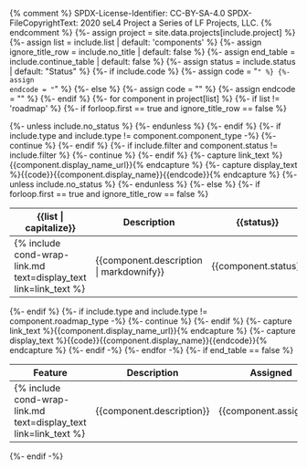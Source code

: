 {% comment %}
SPDX-License-Identifier: CC-BY-SA-4.0
SPDX-FileCopyrightText: 2020 seL4 Project a Series of LF Projects, LLC.
{% endcomment %}
{%- assign project = site.data.projects[include.project] %}
{%- assign list = include.list | default: 'components' %}
{%- assign ignore_title_row = include.no_title | default: false %}
{%- assign end_table = include.continue_table | default: false %}
{%- assign status = include.status | default: "Status" %}
{%- if include.code %}
{%-   assign code = "<code>" %}
{%-   assign endcode = "</code>" %}
{%- else %}
{%-   assign code = "" %}
{%-   assign endcode = "" %}
{%- endif %}
{%- for component in project[list] %}
  {%- if list != 'roadmap' %}
    {%- if forloop.first == true and ignore_title_row == false %}
<table>
    <thead>
        <tr>
            <th>{{list | capitalize}}</th>
            <th>Description</th>
            {%- unless include.no_status %}
            <th>{{status}}</th>
            {%- endunless %}
        </tr>
    </thead>
    <tbody>
    {%- endif %}
    {%- if include.type and include.type != component.component_type -%}
        {%- continue %}
    {%- endif %}
    {%- if include.filter and component.status != include.filter %}
        {%- continue %}
    {%- endif %}
{%- capture link_text %}{{component.display_name_url}}{% endcapture %}
{%- capture display_text %}{{code}}{{component.display_name}}{{endcode}}{% endcapture %}
        <tr>
            <td>{% include cond-wrap-link.md text=display_text link=link_text %}</td>
            <td class="prose-p:m-0 prose-p:p-0">
              {{component.description | markdownify}}
            </td>
            {%- unless include.no_status %}
            <td>{{component.status}}</td>
            {%- endunless %}
        </tr>
  {%- else %}
    {%- if forloop.first == true and ignore_title_row == false %}
<table class="table">
    <thead>
        <tr>
            <th>Feature</th>
            <th>Description</th>
            <th>Assigned</th>
            <th>{{status}}</th>
        </tr>
    </thead>
    <tbody>
    {%- endif %}
    {%- if include.type and include.type != component.roadmap_type -%}
        {%- continue %}
    {%- endif %}
{%- capture link_text %}{{component.display_name_url}}{% endcapture %}
{%- capture display_text %}{{code}}{{component.display_name}}{{endcode}}{% endcapture %}
        <tr class="{{component.presentation_style}}">
            <td>{% include cond-wrap-link.md text=display_text link=link_text %}</td>
            <td>{{component.description}}</td>
            <td>{{component.assigned}}</td>
            <td>{{component.status}}</td>
        </tr>
  {%- endif -%}
{%- endfor -%}
{%- if end_table == false %}
    </tbody>
</table>
{%- endif -%}
